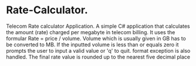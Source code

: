 # Rate-Calculator.
Telecom Rate calculator Application.
A simple C# application that calculates the amount (rate) charged per megabyte in telecom billing.
It uses the formular Rate = price / volume.
Volume which is usually given in GB has to be converted to MB.
If the inputted volume is less than or equals zero it prompts the user to input a valid value or 'q' to quit.
format exception is also handled.
The final rate value is rounded up to the nearest five decimal place
